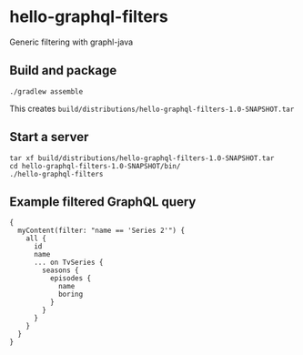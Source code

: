 # hello-graphql-filters

Generic filtering with graphl-java

## Build and package

    ./gradlew assemble

This creates `build/distributions/hello-graphql-filters-1.0-SNAPSHOT.tar`

## Start a server
    
    tar xf build/distributions/hello-graphql-filters-1.0-SNAPSHOT.tar
    cd hello-graphql-filters-1.0-SNAPSHOT/bin/
    ./hello-graphql-filters

## Example filtered GraphQL query

```
{
  myContent(filter: "name == 'Series 2'") {
    all {
      id
      name
      ... on TvSeries {
        seasons {
          episodes {
            name
            boring
          }
        }
      }
    }
  }
}
```
